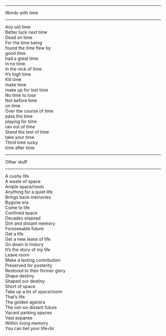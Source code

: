 ________
Words with time
________
Any old time<br>
Better luck next time<br>
Dead on time<br>
For the time being<br>
found the time flew by<br>
good time<br>
had a great time<br>
in no time<br>
In the nick of time<br>
It’s high time<br>
Kill time<br>
make time<br>
make up for lost time<br>
No time to lose<br>
Not before time<br>
on time<br>
Over the course of time<br>
pass the time<br>
playing for time<br>
ran out of time<br>
Stand the test of time<br>
take your time<br>
Third time lucky<br>
time after time<br>
________
Other stuff
________
A cushy life<br>
A waste of space<br>
Ample space/room<br>
Anything for a quiet life<br>
Brings back memories<br>
Bygone era<br>
Come to life<br>
Confined space<br>
Decades elapsed<br>
Dim and distant memory<br>
Foreseeable future<br>
Get a life<br>
Get a new lease of life<br>
Go down in history<br>
It’s the story of my life<br>
Leave room<br>
Make a lasting contribution<br>
Preserved for posterity<br>
Restored to their former glory<br>
Shape destiny<br>
Shaped our destiny<br>
Short of space<br>
Take up a lot of space/room<br>
That’s life<br>
The golden age/era<br>
The not-so-distant future<br>
Vacant parking spaces<br>
Vast expanse<br>
Within living memory<br>
You can bet your life<br
